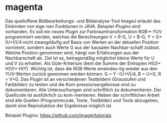 # magenta
Das quelloffene Bildbearbeitungs- und Bildanalyse-Tool ImageJ erlaubt das Einbinden von eige-nen Funktionen in JAVA. Beispiel-Plugins sind vorhanden.
Es soll ein neues Plugin zur Farbraumtransformation RGB-> YUV programmiert werden, welches die Berechnungen V = R-G, U = B-G, Y = G+(U+V)/4 nicht zwangsläufig auf Basis von Werten an der aktuellen Position vornimmt, sondern auch Werte G aus der kausalen Nachbar-schaft zulässt. Welche Position genommen wird, hängt von Erfahrungen aus der Nachbarschaft ab. Ziel ist es, betragsmäßig möglichst kleine Werte für U und V zu erhalten. Als Güte-Kriterium dient die Summe der Entropien H(U)+ H(V)+ H(Y). Wichtig ist, dass die RGB-Werte eineindeu-tig wieder aus den YUV-Werten zurück gewonnen werden können: G = Y -(U+V)/4, B = U+G, R = V+G.
Das Plugin ist an verschiedenen Testbildern (Graustufen und Farbbilder) zu testen und die Kom-pressionsergebnisse sind zu dokumentieren.
Alle Untersuchungen sind schriftlich zu dokumentieren. Der Quellcode ist ausführlich zu kom-mentieren. Neben der schriftlichen Arbeit sind alle Quellen (Programmcode, Texte, Testbilder) und Tools abzugeben, damit eine Reproduktion der Ergebnisse möglich ist.

Beispiel Plugins:
https://github.com/imagej/tutorials
